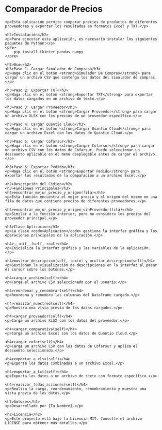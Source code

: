   <h1>Comparador de Precios</h1>

    <p>Esta aplicación permite comparar precios de productos de diferentes proveedores y exportar los resultados en formatos Excel y TXT.</p>

    <h2>Instalación</h2>
    <p>Para ejecutar esta aplicación, es necesario instalar los siguientes paquetes de Python:</p>
    <pre>
        pip install tkinter pandas numpy
    </pre>

    <h2>Uso</h2>
    <h3>Paso 1: Cargar Simulador de Compras</h3>
    <p>Haga clic en el botón <strong>Simulador De Compras</strong> para cargar un archivo CSV que contenga los datos del simulador de compras.</p>

    <h3>Paso 2: Exportar TXT</h3>
    <p>Haga clic en el botón <strong>Exportar TXT</strong> para exportar los datos cargados en un archivo de texto.</p>

    <h3>Paso 3: Cargar Proveedor</h3>
    <p>Haga clic en el botón <strong>Cargar Proveedor</strong> para cargar un archivo XLSX con los precios de un proveedor específico.</p>

    <h3>Paso 4: Cargar Quantio Cloud</h3>
    <p>Haga clic en el botón <strong>Cargar Quantio Cloud</strong> para cargar un archivo Excel con los datos de Quantio Cloud.</p>

    <h3>Paso 5: Cargar Cofarsur</h3>
    <p>Haga clic en el botón <strong>Cargar Cofarsur</strong> para cargar un archivo CSV con los datos de Cofarsur. Puede seleccionar un descuento aplicable en el menú desplegable antes de cargar el archivo.</p>

    <h3>Paso 6: Exportar Pedido</h3>
    <p>Haga clic en el botón <strong>Exportar Pedido</strong> para exportar los resultados de la comparación a un archivo Excel.</p>

    <h2>Descripción del Código</h2>
    <h3>Funciones Principales</h3>
    <h4>encontrar_mejor_precio_y_origen(fila)</h4>
    <p>Esta función encuentra el mejor precio y el origen del mismo en una fila de datos que contiene precios de diferentes proveedores.</p>

    <h4>encontrar_mejor_precio_y_origen_sinProveedor(fila)</h4>
    <p>Similar a la función anterior, pero no considera los precios del proveedor principal.</p>

    <h3>Clase Aplicacion</h3>
    <p>La clase <code>Aplicacion</code> gestiona la interfaz gráfica y las operaciones principales de la aplicación.</p>

    <h4>__init__(self, root)</h4>
    <p>Inicializa la interfaz gráfica y las variables de la aplicación.</p>

    <h4>mostrar_descripcion(self, texto) y ocultar_descripcion(self)</h4>
    <p>Gestionan la visualización de descripciones en la interfaz al pasar el cursor sobre los botones.</p>

    <h4>cargar_archivo(self)</h4>
    <p>Carga el archivo CSV seleccionado por el usuario.</p>

    <h4>reordenar_y_renombrar(self)</h4>
    <p>Reordena y renombra las columnas del DataFrame cargado.</p>

    <h4>realizar_muestreo(self)</h4>
    <p>Muestra una vista previa de los datos cargados.</p>

    <h4>cargar_proveedor(self)</h4>
    <p>Carga un archivo XLSX con los datos del proveedor.</p>

    <h4>cargar_comparativa(self)</h4>
    <p>Carga un archivo Excel con los datos de Quantio Cloud.</p>

    <h4>cargar_cofar(self)</h4>
    <p>Carga un archivo CSV con los datos de Cofarsur y aplica el descuento seleccionado.</p>

    <h4>exportar_a_xlsx(self)</h4>
    <p>Exporta los datos combinados a un archivo Excel.</p>

    <h4>exportar_a_txt(self)</h4>
    <p>Exporta los datos a un archivo de texto con formato específico.</p>

    <h4>realizar_todas_acciones(self)</h4>
    <p>Realiza la carga, reordenamiento, renombramiento y muestra una vista previa de los datos.</p>

    <h2>Autores</h2>
    <p>Desarrollado por [Tu Nombre].</p>

    <h2>Licencia</h2>
    <p>Este proyecto está bajo la Licencia MIT. Consulte el archivo LICENSE para obtener más detalles.</p>
